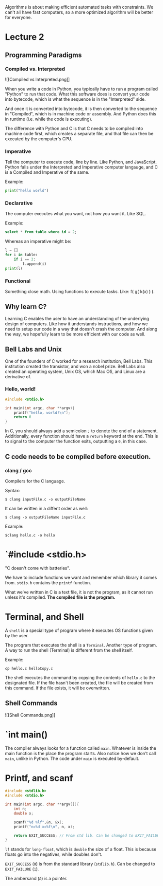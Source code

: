 
Algorithms is about making efficient automated tasks with constraints. We can't all have fast computers, so a more optimized algorithm will be better for everyone.

# Lecture 2 

## Programming Paradigms

### Compiled vs. Interpreted

![[Compiled vs Interpreted.png]]


When you write a code in Python, you typically have to run a program called "Python" to run that code. What this software does is convert your code into bytecode, which is what the sequence is in the "Interpreted" side.

And once it is converted into bytecode, it is then converted to the sequence in "Compiled", which is in machine code or assembly. And Python does this in runtime (i.e. while the code is executing).

The difference with Python and C is that C needs to be compiled into machine code first, which creates a separate file, and that file can then be executed by the computer's CPU.



### Imperative 

Tell the computer to execute code, line by line. Like Python, and JavaScript. Python falls under the Interpreted and Imperative computer langauge, and C is a Compiled and Imperative of the same.



Example:
```python
print("hello world")
```

### Declarative 

The computer executes what you want, not how you want it. Like SQL.

Example:
```sql
select * from table where id = 2;
```

Whereas an imperative might be:
```python
l = []
for i in table:
	if i == 2:
		l.append(i)
print(l)
```

### Functional

Something close math. Using functions to execute tasks. Like: f( g( k(x) ) ).




## Why learn C?

Learning C enables the user to have an understanding of the underlying design of computers. Like how it understands instructions, and how we need to setup our code in a way that doesn't crash the computer. And along the way, we hopefully learn to be more efficient with our code as well.


## Bell Labs and Unix

One of the founders of C worked for a research institution, Bell Labs. This institution created the transistor, and won a nobel prize. Bell Labs also created an operating system, Unix OS, which Mac OS, and Linux are a derivative of.

### Hello, world!

```C
#include <stdio.h>

int main(int argc, char **argv){
	printf("hello, world!\n");
	return 0
}
```


In C, you should always add a semicolon `;` to denote the end of a statement. Additionally, every function should have a `return` keyword at the end. This is to signal to the computer the function exits,  outputting a `0`, in this case.



## C code needs to be compiled before execution.

### clang / gcc

Compilers for the C language.

Syntax: 
```terminal
$ clang inputFile.c -o outputFileName
```

It can be written in a diffent order as well:
```terminal
$ clang -o outputFileName inputFile.c
```

Example:
```terminal
$clang hello.c -o hello
```



# `#include <stdio.h>

"C doesn't come with batteries". 

We have to include functions we want and remember which library it comes from. `stdio.h` contains the `printf` function.

What we've written in C is a text file, it is not the program, as it cannot run unless it's compiled. **The compiled file is the program.**


# Terminal, and Shell 

A `shell` is a special type of program where it executes OS functions given by the user.


The program that executes the shell is a `Terminal`. Another type of program. A way to run the shell (Terminal) is different from the shell itself.


Example:
```terminal
cp hello.c helloCopy.c
```

The shell executes the command by copying the contents of `hello.c` to the designated file. If the file hasn't been created, the file will be created from this command. If the file exists, it will be overwritten.

## Shell Commands

![[Shell Commands.png]]



# `int main()

The compiler always looks for a function called `main`.  Whatever is inside the main function is the place the program starts. Also notice how we don't call `main`, unlike in Python. The code under `main` is executed by-default.


# Printf, and scanf

```C
#include <stdlib.h>
#include <stdio.h>

int main(int argc, char **argv[]){
	int n;
	double x;

	scanf("%d %lf",&n, &x); 
	printf("n=%d x=%f\n", n, x);

	return EXIT_SUCCESS; // From std lib. Can be changed to EXIT_FAILURE
}

```

`lf` stands for `long-float`, which is `double` the size of a float. This is because floats go into the negatives, while doubles don't.

`EXIT_SUCCESS` (`0`) is from the standard library (`stdlib.h`). Can be changed to `EXIT_FAILURE` (`1`).

The ambersand (`&`) is a pointer.
